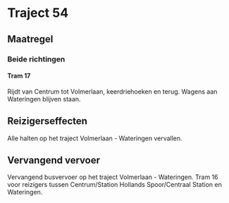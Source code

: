 # Traject 54
## Maatregel
### Beide richtingen

#### Tram 17
Rijdt van Centrum tot Volmerlaan, keerdriehoeken en terug.
Wagens aan Wateringen blijven staan.

## Reizigerseffecten
Alle halten op het traject Volmerlaan - Wateringen vervallen.

## Vervangend vervoer
Vervangend busvervoer op het traject Volmerlaan - Wateringen.
Tram 16 voor reizigers tussen Centrum/Station Hollands Spoor/Centraal Station en Wateringen.
